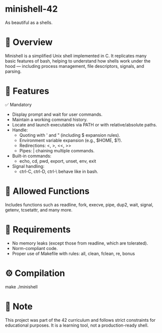 # minishell-42
As beautiful as a shells.
# 🧠 Overview
Minishell is a simplified Unix shell implemented in C. It replicates many basic features of bash, helping to understand how shells work under the hood — including process management, file descriptors, signals, and parsing.
# 🚀 Features
✅ Mandatory
- Display prompt and wait for user commands.
- Maintain a working command history.
- Locate and launch executables via PATH or with relative/absolute paths.
- Handle:
    - Quoting with ' and " (including $ expansion rules).
    - Environment variable expansion (e.g., $HOME, $?).
    - Redirections: <, >, <<, >>
    - Pipes: | chaining multiple commands.
- Built-in commands:
    - echo, cd, pwd, export, unset, env, exit
- Signal handling:
    - ctrl-C, ctrl-D, ctrl-\ behave like in bash.
# 🧰 Allowed Functions
Includes functions such as readline, fork, execve, pipe, dup2, wait, signal, getenv, tcsetattr, and many more.
# 🧪 Requirements
- No memory leaks (except those from readline, which are tolerated).
- Norm-compliant code.
- Proper use of Makefile with rules: all, clean, fclean, re, bonus
# ⚙️ Compilation
make
./minishell
# 📝 Note
This project was part of the 42 curriculum and follows strict constraints for educational purposes. It is a learning tool, not a production-ready shell.
